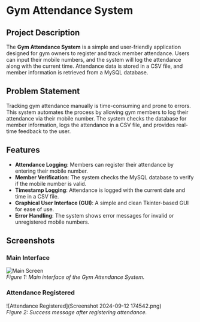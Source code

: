 # Gym Attendance System

## Project Description
The **Gym Attendance System** is a simple and user-friendly application designed for gym owners to register and track member attendance. Users can input their mobile numbers, and the system will log the attendance along with the current time. Attendance data is stored in a CSV file, and member information is retrieved from a MySQL database.

## Problem Statement
Tracking gym attendance manually is time-consuming and prone to errors. This system automates the process by allowing gym members to log their attendance via their mobile number. The system checks the database for member information, logs the attendance in a CSV file, and provides real-time feedback to the user.

## Features
- **Attendance Logging**: Members can register their attendance by entering their mobile number.
- **Member Verification**: The system checks the MySQL database to verify if the mobile number is valid.
- **Timestamp Logging**: Attendance is logged with the current date and time in a CSV file.
- **Graphical User Interface (GUI)**: A simple and clean Tkinter-based GUI for ease of use.
- **Error Handling**: The system shows error messages for invalid or unregistered mobile numbers.

## Screenshots

### Main Interface
![Main Screen](path_to_screenshot1.png)  
*Figure 1: Main interface of the Gym Attendance System.*

### Attendance Registered
![Attendance Registered](Screenshot 2024-09-12 174542.png)  
*Figure 2: Success message after registering attendance.*
